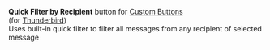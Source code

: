 **Quick Filter by Recipient** button for [Custom Buttons](https://addons.mozilla.org/addon/custom-buttons/)
<br>(for <a href="http://getthunderbird.com/">Thunderbird</a>)
<br>Uses built-in quick filter to filter all messages from any recipient of selected message